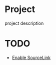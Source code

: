 # Project

project description

# TODO

- [Enable SourceLink](https://www.meziantou.net/how-to-debug-nuget-packages-using-sourcelink.htm)